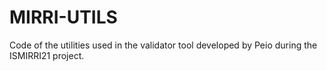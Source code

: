 # MIRRI-UTILS
Code of the utilities used in the validator tool developed by Peio during the ISMIRRI21 project.
